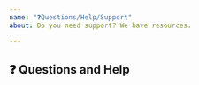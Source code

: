 ```yaml
---
name: "❓Questions/Help/Support"
about: Do you need support? We have resources.

---
```


## ❓ Questions and Help

<!-- If you have any questions, please feel free to ask. -->